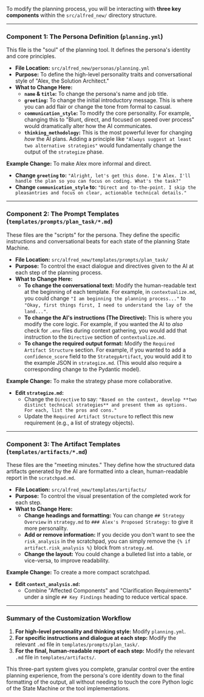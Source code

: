 To modify the planning process, you will be interacting with **three key components** within the `src/alfred_new/` directory structure.

---

### **Component 1: The Persona Definition (`planning.yml`)**

This file is the "soul" of the planning tool. It defines the persona's identity and core principles.

*   **File Location:** `src/alfred_new/personas/planning.yml`
*   **Purpose:** To define the high-level personality traits and conversational style of "Alex, the Solution Architect."
*   **What to Change Here:**
    *   **`name` & `title`:** To change the persona's name and job title.
    *   **`greeting`:** To change the initial introductory message. This is where you can add flair or change the tone from formal to casual.
    *   **`communication_style`:** To modify the core personality. For example, changing this to "Blunt, direct, and focused on speed over process" would dramatically alter how the AI communicates.
    *   **`thinking_methodology`:** This is the most powerful lever for changing *how* the AI plans. Adding a principle like `"Always suggest at least two alternative strategies"` would fundamentally change the output of the `strategize` phase.

**Example Change:** To make Alex more informal and direct.

*   **Change `greeting` to:** `"Alright, let's get this done. I'm Alex. I'll handle the plan so you can focus on coding. What's the task?"`
*   **Change `communication_style` to:** `"Direct and to-the-point. I skip the pleasantries and focus on clear, actionable technical details."`

---
### **Component 2: The Prompt Templates (`templates/prompts/plan_task/*.md`)**

These files are the "scripts" for the persona. They define the specific instructions and conversational beats for each state of the planning State Machine.

*   **File Location:** `src/alfred_new/templates/prompts/plan_task/`
*   **Purpose:** To control the exact dialogue and directives given to the AI at each step of the planning process.
*   **What to Change Here:**
    *   **To change the conversational text:** Modify the human-readable text at the beginning of each template. For example, in `contextualize.md`, you could change `"I am beginning the planning process..."` to `"Okay, first things first, I need to understand the lay of the land..."`.
    *   **To change the AI's instructions (The Directive):** This is where you modify the core logic. For example, if you wanted the AI to *also* check for `.env` files during context gathering, you would add that instruction to the `Directive` section of `contextualize.md`.
    *   **To change the required output format:** Modify the `Required Artifact Structure` section. For example, if you wanted to add a `confidence_score` field to the `StrategyArtifact`, you would add it to the example JSON in `strategize.md`. (This would also require a corresponding change to the Pydantic model).

**Example Change:** To make the strategy phase more collaborative.

*   **Edit `strategize.md`:**
    *   Change the `Directive` to say: `"Based on the context, develop **two distinct technical strategies** and present them as options. For each, list the pros and cons."`
    *   Update the `Required Artifact Structure` to reflect this new requirement (e.g., a list of strategy objects).

---
### **Component 3: The Artifact Templates (`templates/artifacts/*.md`)**

These files are the "meeting minutes." They define how the structured data artifacts generated by the AI are formatted into a clean, human-readable report in the `scratchpad.md`.

*   **File Location:** `src/alfred_new/templates/artifacts/`
*   **Purpose:** To control the visual presentation of the completed work for each step.
*   **What to Change Here:**
    *   **Change headings and formatting:** You can change `## Strategy Overview` in `strategy.md` to `### Alex's Proposed Strategy:` to give it more personality.
    *   **Add or remove information:** If you decide you don't want to see the `risk_analysis` in the scratchpad, you can simply remove the `{% if artifact.risk_analysis %}` block from `strategy.md`.
    *   **Change the layout:** You could change a bulleted list into a table, or vice-versa, to improve readability.

**Example Change:** To create a more compact scratchpad.

*   **Edit `context_analysis.md`:**
    *   Combine "Affected Components" and "Clarification Requirements" under a single `## Key Findings` heading to reduce vertical space.

---
### **Summary of the Customization Workflow**

1.  **For high-level personality and thinking style:** Modify `planning.yml`.
2.  **For specific instructions and dialogue at each step:** Modify the relevant `.md` file in `templates/prompts/plan_task/`.
3.  **For the final, human-readable report of each step:** Modify the relevant `.md` file in `templates/artifacts/`.

This three-part system gives you complete, granular control over the entire planning experience, from the persona's core identity down to the final formatting of the output, all without needing to touch the core Python logic of the State Machine or the tool implementations.
